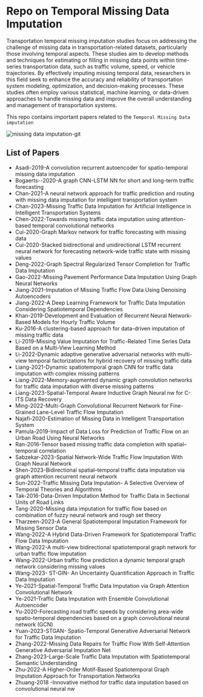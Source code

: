 
# Repo on Temporal Missing Data Imputation

Transportation temporal missing imputation studies focus on addressing the challenge of missing data in transportation-related datasets, particularly those involving temporal aspects. These studies aim to develop methods and 
techniques for estimating or filling in missing data points within time-series transportation data, such as traffic volume, speed, or vehicle trajectories. By effectively imputing missing temporal data, researchers in this 
field seek to enhance the accuracy and reliability of transportation system modeling, optimization, and decision-making processes. These studies often employ various statistical, machine learning, or data-driven approaches 
to handle missing data and improve the overall understanding and management of transportation systems.


This repo contains important papers related to the `Temporal Missing Data imputation`


![missing data imputation-git](https://github.com/shriyanksomvanshi/TemporalMissingImputation/assets/143463033/38817af5-df60-4630-b17c-06ba9e2f46a9)


## List of Papers

- Asadi-2019-A convolution recurrent autoencoder for spatio-temporal missing data imputation
- Bogaerts--2020-A graph CNN-LSTM NN for short and long-term traffic forecasting
- Chan-2021-A neural network approach for traffic prediction and routing with missing data imputation for intelligent transportation system
- Chan-2023-Missing Traffic Data Imputation for Artificial Intelligence in Intelligent Transportation Systems
- Chen-2022-Towards missing traffic data imputation using attention-based temporal convolutional networks
- Cui-2020-Graph Markov network for traffic forecasting with missing data
- Cui-2020-Stacked bidirectional and unidirectional LSTM recurrent neural network for forecasting network-wide traffic state with missing values
- Deng-2022-Graph Spectral Regularized Tensor Completion for Traffic Data Imputation
- Gao-2022-Missing Pavement Performance Data Imputation Using Graph Neural Networks
- Jiang-2021-Imputation of Missing Traffic Flow Data Using Denoising Autoencoders
- Jiang-2022-A Deep Learning Framework for Traffic Data Imputation Considering Spatiotemporal Dependencies
- Khan-2019-Development and Evaluation of Recurrent Neural Network-Based Models for Hourly Traffic Volume
- Ku-2016-A clustering-based approach for data-driven imputation of missing traffic data
- Li-2019-Missing Value Imputation for Traffic-Related Time Series Data Based on a Multi-View Learning Method
- Li-2022-Dynamic adaptive generative adversarial networks with multi-view temporal factorizations for hybrid recovery of missing traffic data
- Liang-2021-Dynamic spatiotemporal graph CNN for traffic data imputation with complex missing patterns
- Liang-2022-Memory-augmented dynamic graph convolution networks for traffic data imputation with diverse missing patterns
- Liang-2023-Spatial-Temporal Aware Inductive Graph Neural nw for C-ITS Data Recovery
- Ming-2022-Multi-Graph Convolutional Recurrent Network for Fine-Grained Lane-Level Traffic Flow Imputation
- Najafi-2020-Estimation of Missing Data in Intelligent Transportation System
- Pamula-2019-Impact of Data Loss for Prediction of Traffic Flow on an Urban Road Using Neural Networks
- Ran-2016-Tensor based missing traffic data completion with spatial–temporal correlation
- Sabzekar-2023-Spatial Network-Wide Traffic Flow Imputation With Graph Neural Network
- Shen-2023-Bidirectional spatial–temporal traffic data imputation via graph attention recurrent neural network
- Sun-2022-Traffic Missing Data Imputation- A Selective Overview of Temporal Theories and Algorithms
- Tak-2016-Data-Driven Imputation Method for Traffic Data in Sectional Units of Road Links
- Tang-2020-Missing data imputation for traffic flow based on combination of fuzzy neural network and rough set theory
- Tharzeen-2023-A General Spatiotemporal Imputation Framework for Missing Sensor Data
- Wang-2022-A Hybrid Data-Driven Framework for Spatiotemporal Traffic Flow Data Imputation
- Wang-2022-A multi-view bidirectional spatiotemporal graph network for urban traffic flow imputation
- Wang-2022-Urban traffic flow prediction a dynamic temporal graph network considering missing values
- Wang-2023- ST-GIN- An Uncertainty Quantification Approach in Traffic Data Imputation
- Ye-2021-Spatial-Temporal Traffic Data Imputation via Graph Attention Convolutional Network
- Ye-2021-Traffic Data Imputation with Ensemble Convolutional Autoencoder
- Yu-2020-Forecasting road traffic speeds by considering area-wide spatio-temporal dependencies based on a graph convolutional neural network (GCN)
- Yuan-2023-STGAN- Spatio-Temporal Generative Adversarial Network for Traffic Data Imputation
- Zhang-2022-Missing Data Repairs for Traffic Flow With Self-Attention Generative Adversarial Imputation Net
- Zhang-2023-Large-Scale Traffic Data Imputation with Spatiotemporal Semantic Understanding
- Zhu-2022-A Higher-Order Motif-Based Spatiotemporal Graph Imputation Approach for Transportation Networks
- Zhuang-2018 -Innovative method for traffic data imputation based on convolutional neural nw
